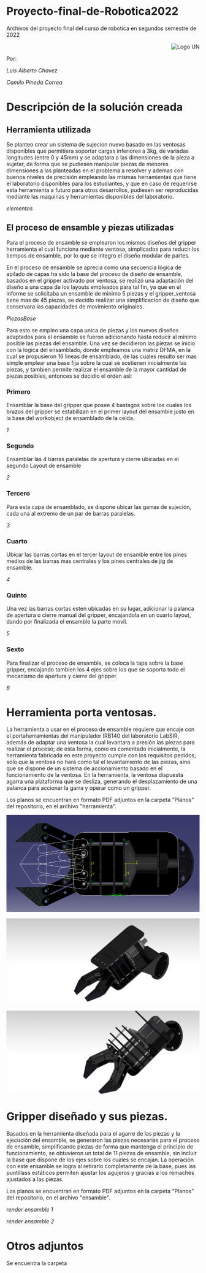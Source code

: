 # Proyecto-final-de-Robotica2022
Archivos del proyecto final del curso de robotica en segundos semestre de 2022

<div>
<p style = 'text-align:right;'>
<img src="https://encrypted-tbn0.gstatic.com/images?q=tbn:ANd9GcSpw7VUCd_3cj1avB_6YTyQgX4e7nM5mVESyeb72_sLYUPdHkqi1yaDwMyR_tryIhLiRzM&usqp=CAU" alt="Logo UN" width="250px">
</p>
</div>

Por:

*Luis Alberto Chavez* 


*Camilo Pineda Correa*

# Descripción de la solución creada
## Herramienta utilizada
Se planteo crear un sistema de sujecion nuevo basado en las ventosas disponibles que permitiera soportar cargas inferiores a 3kg, de variadas longitudes (entre 0 y 45mm) y se adaptara a las dimensiones de la pieza a sujetar, de forma que se pudiesen manipular piezas de menores dimensiones a las planteadas en el problema a resolver y ademas con buenos niveles de precisión empleando las mismas herramientas que tiene el laboratorio disponibles para los estudiantes, y que en caso de requerirse esta herramienta a futuro para otros desarrollos, pudiesen ser reproducidas mediante las maquinas y herramientas disponibles del laboratorio.

*elementos*

## El proceso de ensamble y piezas utilizadas
Para el proceso de ensamble se emplearon los mismos diseños del gripper herramienta el cual funciona mediante ventosa, simplicados para reducir los tiempos de ensamble, por lo que se integro el diseño modular de partes.

En el proceso de ensamble se aprecia como una secuencia lógica de apilado de capas ha sido la base del proceso de diseño de ensamble, basados en el gripper activado por ventosa, se realizó una adaptación del diseño a una capa de los layouts empleados para tal fin, ya que en el informe se solicitaba un ensamble de minimo 5 piezas y el gripper_ventosa tiene mas de 45 piezas, se decidio realizar una simplificacion de diseño que conservara las capacidades de movimiento originales.

*PiezasBase*

Para esto se empleo una capa unica de piezas y los nuevos diseños adaptados para el ensamble se fueron adicionando hasta reducir al mínimo posible las piezas del ensamble. Una vez se decidieron las piezas se inicio con la logica del ensamblado, donde empleamos una matriz DFMA, en la cual se propusieron 16 lineas de ensamblado, de las cuales resulto ser mas simple emplear una base fija sobre la cual se sostienen inicialmente las piezas, y tambien permite realizar el ensamble de la mayor cantidad de piezas posibles, entonces se decidio el orden asi:

### Primero
Ensamblar la base del gripper que posee 4 bastagos sobre los cuales los brazos del gripper se estabilizan en el primer layout del ensamble justo en la base del workobject de ensamblado de la celda.

*1*

### Segundo
Ensamblar las 4 barras paralelas de apertura y cierre ubicadas en el segundo Layout de ensamble

*2*

### Tercero
Para esta capa de ensamblado, se dispone ubicar las garras de sujeción, cada una al extremo de un par de barras paralelas.

*3*

### Cuarto
Ubicar las barras cortas en el tercer layout de ensamble entre los pines medios de las barras mas centrales y los pines centrales de jig de ensamble.

*4*

### Quinto 
Una vez las barras cortas esten ubicadas en su lugar, adicionar la palanca de apertura o cierre manual del gripper, encajandola en un cuarto layout, dando por finalizada el ensamble la parte movil.

*5*

### Sexto
Para finalizar el proceso de ensamble, se coloca la tapa sobre la base gripper, encajando tambien los 4 ejes sobre los que se soporta todo el mecanismo de apertura y cierre del gripper.

*6*


# Herramienta porta ventosas.

La herramienta a usar en el proceso de ensamble requiere que encaje con el portaherramientas del manipulador IRB140 del laboratorio LabSIR, además de adaptar una ventosa la cual levantara a presión las piezas para realizar el proceso; de esta forma, como es comentado inicialmente, la herramienta fabricada en este proyecto cumple con los requisitos pedidos, solo que la ventosa no hará como tal el levantamiento de las piezas, sino que se dispone de un sistema de accionamiento basado en el funcionamiento de la ventosa. En la herramienta, la ventosa dispuesta agarra una plataforma que se desliza, generando el desplazamiento de una palanca para accionar la garra y operar como un gripper. 

Los planos se encuentran en formato PDF adjuntos en la carpeta "Planos" del repositorio, en el archivo "herramienta".

![Modelo del robot PhantomX Pincher AX-12 ](https://github.com/Rocosso/proyecto-final-de-Robotica2022/blob/main/Imagenes/Gripper%20portaventosas/Gripper.png)

![Modelo del robot PhantomX Pincher AX-12 ](https://github.com/Rocosso/proyecto-final-de-Robotica2022/blob/main/Imagenes/Gripper%20portaventosas/Gripper7.bmp)

![Modelo del robot PhantomX Pincher AX-12 ](https://github.com/Rocosso/proyecto-final-de-Robotica2022/blob/main/Imagenes/Gripper%20portaventosas/Gripper9.bmp)

# Gripper diseñado y sus piezas.

Basados en la herramienta diseñada para el agarre de las piezas y la ejecución del ensamble, se generaron las piezas necesarias para el proceso de ensamble, simplificando piezas de forma que mantenga el principio de funcionamiento, se obtuvieron un total de 11 piezas de ensamble, sin incluir la base que dispone de los ejes sobre los cuales se encajan. La operación con este ensamble se logra al retirarlo completamente de la base, pues las puntillass estáticos permiten ajustar los agujeros y gracias a los remaches ajustados a las piezas.

Los planos se encuentran en formato PDF adjuntos en la carpeta "Planos" del repositorio, en el archivo "ensamble".

*render ensamble 1*

*render ensamble 2*

# Otros adjuntos

Se encuentra la carpeta 
